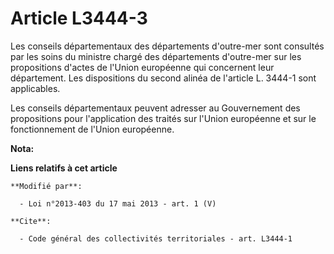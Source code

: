 # Article L3444-3

Les conseils départementaux des départements d'outre-mer sont consultés par les soins du ministre chargé des départements
d'outre-mer sur les propositions d'actes de l'Union européenne qui concernent leur département. Les dispositions du second
alinéa de l'article L. 3444-1 sont applicables. 

Les conseils départementaux peuvent adresser au Gouvernement des propositions pour l'application des traités sur l'Union
européenne et sur le fonctionnement de l'Union européenne.

**Nota:**



**Liens relatifs à cet article**

	**Modifié par**:

	  - Loi n°2013-403 du 17 mai 2013 - art. 1 (V)

	**Cite**:

	  - Code général des collectivités territoriales - art. L3444-1
